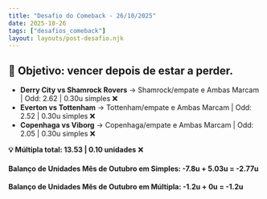 ```yaml
---
title: "Desafio do Comeback - 26/10/2025"
date: 2025-10-26
tags: ["desafios_comeback"]
layout: layouts/post-desafio.njk
---
```


## 🎯 Objetivo: vencer depois de estar a perder.

- **Derry City vs Shamrock Rovers** → Shamrock/empate e Ambas Marcam | Odd: 2.62 | 0.30u simples ❌
- **Everton vs Tottenham** → Tottenham/empate e Ambas Marcam | Odd: 2.52 | 0.30u simples ❌
- **Copenhaga vs Viborg** → Copenhaga/empate e Ambas Marcam | Odd: 2.05 | 0.30u simples ❌

**💡 Múltipla total: 13.53 | 0.10 unidades** ❌

#### Balanço de Unidades Mês de Outubro em Simples: -7.8u + 5.03u = -2.77u
#### Balanço de Unidades Mês de Outubro em Múltipla: -1.2u + 0u = -1.2u